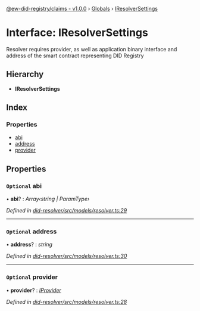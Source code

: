 [@ew-did-registry/claims - v1.0.0](../README.md) › [Globals](../globals.md) › [IResolverSettings](iresolversettings.md)

# Interface: IResolverSettings

Resolver requires provider, as well as application binary interface and
address of the smart contract representing DID Registry

## Hierarchy

* **IResolverSettings**

## Index

### Properties

* [abi](iresolversettings.md#optional-abi)
* [address](iresolversettings.md#optional-address)
* [provider](iresolversettings.md#optional-provider)

## Properties

### `Optional` abi

• **abi**? : *Array‹string | ParamType›*

*Defined in [did-resolver/src/models/resolver.ts:29](https://github.com/energywebfoundation/ew-did-registry/blob/77ae9c7/packages/did-resolver/src/models/resolver.ts#L29)*

___

### `Optional` address

• **address**? : *string*

*Defined in [did-resolver/src/models/resolver.ts:30](https://github.com/energywebfoundation/ew-did-registry/blob/77ae9c7/packages/did-resolver/src/models/resolver.ts#L30)*

___

### `Optional` provider

• **provider**? : *[IProvider](iprovider.md)*

*Defined in [did-resolver/src/models/resolver.ts:28](https://github.com/energywebfoundation/ew-did-registry/blob/77ae9c7/packages/did-resolver/src/models/resolver.ts#L28)*
